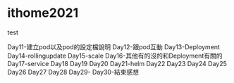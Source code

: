 # ithome2021

test

Day11-建立pod以及pod的設定檔說明
Day12-跟pod互動
Day13-Deployment
Day14-rollingupdate
Day15-scale
Day16-其他有的沒的和Deployment有關的
Day17-service
Day18
Day19
Day20
Day21-helm
Day22
Day23
Day24
Day25
Day26
Day27
Day28
Day29-
Day30-結束感想
